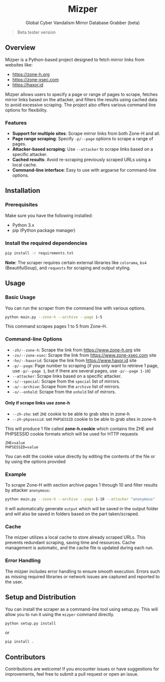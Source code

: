 <h1 align="center">Mizper</h1>
<p align="center">Global Cyber Vandalism Mirror Database Grabber (beta)</p>

> Beta tester version 

## Overview

Mizper is a Python-based project designed to fetch mirror links from websites like:

- https://zone-h.org
- https://zone-xsec.com
- https://haxor.id

Mizper allows users to specify a page or range of pages to scrape, fetches mirror links based on the attacker, and filters the results using cached data to avoid excessive scraping. The project also offers various command line options for flexibility.

### Features

- **Support for multiple sites**: Scrape mirror links from both Zone-H and all.
- **Page range scraping**: Specify `-p/--page` options to scrape a range of pages.
- **Attacker-based scraping**: Use `--attacker` to scrape links based on a specific attacker.
- **Cached results**: Avoid re-scraping previously scraped URLs using a local cache.
- **Command-line interface**: Easy to use with argparse for command-line options.

## Installation

### Prerequisites

Make sure you have the following installed:

- Python 3.x
- pip (Python package manager)

### Install the required dependencies

```bash
pip install -r requirements.txt
```

**Note**: The scraper requires certain external libraries like `colorama`, `bs4` (BeautifulSoup), and `requests` for scraping and output styling.

## Usage

### Basic Usage

You can run the scraper from the command line with various options.

```bash
python main.py --zone-h --archive --page 1-5
```

This command scrapes pages 1 to 5 from Zone-H.

### Command-line Options

- `-zh/--zone-h`: Scrape the link from https://www.zone-h.org site
- `-zx/--zone-xsec`: Scrape the link from https://www.zone-xsec.com site
- `-hx/--haxorid`: Scrape the link from https://www.haxor.id site
- `-p/--page`: Page number to scraping (if you only want to retrieve 1 page, use `-p/--page 1`, but if there are several pages, use `-p/--page 1-10`)
- `--attacker`: Scrape links based on a specific attacker.
- `-s/--special`: Scrape from the `special` list of mirrors.
- `-a/--archive`: Scrape from the `archive` list of mirrors.
- `-o/--onhold`: Scrape from the `onhold` list of mirrors.

#### Only if scrape links use zone-h

- `--zh-zhe`: set `ZHE` cookie to be able to grab sites in zone-h
- `--zh-phpsessid`: set `PHPSESSID` cookie to be able to grab sites in zone-h

This will produce 1 file called **zone-h.cookie** which contains the ZHE and PHPSESSID cookie formats which will be used for HTTP requests

```text
ZHE=value
PHPSESSID=value
```

You can edit the cookie value directly by editing the contents of the file or by using the options provided

### Example

To scrape Zone-H with section archive pages 1 through 10 and filter results by attacker `anonymous`:

```bash
python main.py --zone-h --archive --page 1-10 --attacker "anonymous"
```

it will automatically generate `output` which will be saved in the output folder and will also be saved in folders based on the part taken/scraped.

### Cache
The mizper utilizes a local cache to store already scraped URLs. This prevents redundant scraping, saving time and resources. Cache management is automatic, and the cache file is updated during each run.

### Error Handling
The mizper includes error handling to ensure smooth execution. Errors such as missing required libraries or network issues are captured and reported to the user.

## Setup and Distribution

You can install the scraper as a command-line tool using setup.py. This will allow you to run it using the `mizper` command directly.

```bash
python setup.py install
```

or

```bash
pip install .
```

## Contributors

Contributions are welcome! If you encounter issues or have suggestions for improvements, feel free to submit a pull request or open an issue.